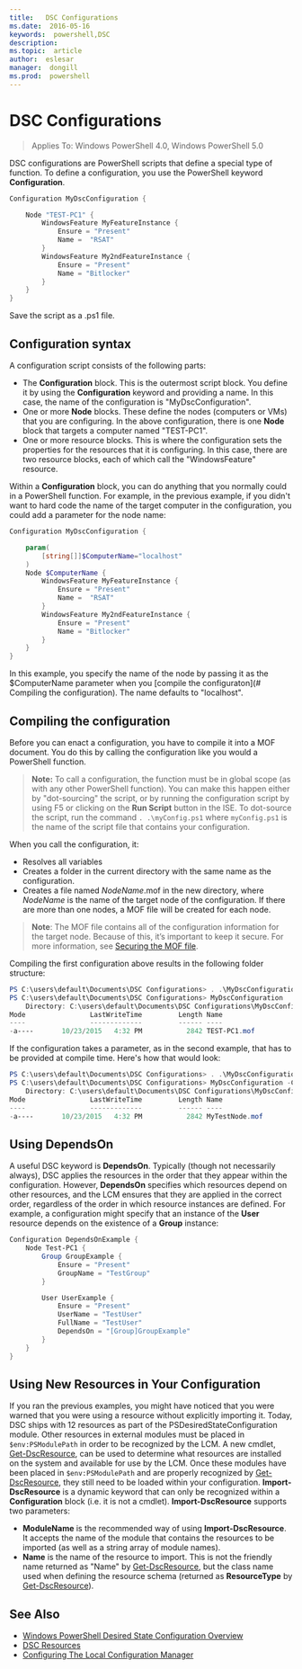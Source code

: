 ```yaml
---
title:   DSC Configurations
ms.date:  2016-05-16
keywords:  powershell,DSC
description:  
ms.topic:  article
author:  eslesar
manager:  dongill
ms.prod:  powershell
---
```


# DSC Configurations

>Applies To: Windows PowerShell 4.0, Windows PowerShell 5.0

DSC configurations are PowerShell scripts that define a special type of function. 
To define a configuration, you use the PowerShell keyword __Configuration__.

```powershell
Configuration MyDscConfiguration {

	Node "TEST-PC1" {
		WindowsFeature MyFeatureInstance {
			Ensure = "Present"
			Name =	"RSAT"
		}
		WindowsFeature My2ndFeatureInstance {
			Ensure = "Present"
			Name = "Bitlocker"
		}
	}
}
```

Save the script as a .ps1 file.

## Configuration syntax

A configuration script consists of the following parts:

- The **Configuration** block. This is the outermost script block. You define it by using the **Configuration** keyword and providing a name. In this case, the name of the configuration is "MyDscConfiguration".
- One or more **Node** blocks. These define the nodes (computers or VMs) that you are configuring. In the above configuration, there is one **Node** block that targets a computer named "TEST-PC1".
- One or more resource blocks. This is where the configuration sets the properties for the resources that it is configuring. In this case, there are two resource blocks, each of which call the "WindowsFeature" resource.

Within a **Configuration** block, you can do anything that you normally could in a PowerShell function. For example, in the previous example, if you didn't want to hard code the name of the 
target computer in the configuration, you could add a parameter for the node name:

```powershell
Configuration MyDscConfiguration {

	param(
        [string[]]$ComputerName="localhost"
    )
	Node $ComputerName {
		WindowsFeature MyFeatureInstance {
			Ensure = "Present"
			Name =	"RSAT"
		}
		WindowsFeature My2ndFeatureInstance {
			Ensure = "Present"
			Name = "Bitlocker"
		}
	}
}
```

In this example, you specify the name of the node by passing it as the $ComputerName parameter when you [compile the configuraton](# Compiling the configuration). The name defaults to "localhost".

## Compiling the configuration
Before you can enact a configuration, you have to compile it into a MOF document. You do this by calling the configuration like you would a PowerShell function.
>__Note:__ To call a configuration, the function must be in global scope (as with any other PowerShell function). You can make this happen either by "dot-sourcing" the script, or by running the 
>configuration script by using F5 or clicking on the __Run Script__ button in the ISE. To dot-source the script, run the command `. .\myConfig.ps1` where `myConfig.ps1` is the name of the 
>script file that contains your configuration.

When you call the configuration, it:

- Resolves all variables 
- Creates a folder in the current directory with the same name as the configuration.
- Creates a file named _NodeName_.mof in the new directory, where _NodeName_ is the name of the target node of the configuration. If there are more than one nodes, a MOF file will be created for each node.

>__Note__: The MOF file contains all of the configuration information for the target node. Because of this, it’s important to keep it secure. For more information, see 
>[Securing the MOF file](secureMOF.md).

Compiling the first configuration above results in the following folder structure:

```powershell
PS C:\users\default\Documents\DSC Configurations> . .\MyDscConfiguration.ps1
PS C:\users\default\Documents\DSC Configurations> MyDscConfiguration
    Directory: C:\users\default\Documents\DSC Configurations\MyDscConfiguration
Mode                LastWriteTime         Length Name                                                                                              
----                -------------         ------ ----                                                                                         
-a----       10/23/2015   4:32 PM           2842 TEST-PC1.mof
```  

If the configuration takes a parameter, as in the second example, that has to be provided at compile time. Here's how that would look:

```powershell
PS C:\users\default\Documents\DSC Configurations> . .\MyDscConfiguration.ps1
PS C:\users\default\Documents\DSC Configurations> MyDscConfiguration -ComputerName 'MyTestNode'
    Directory: C:\users\default\Documents\DSC Configurations\MyDscConfiguration
Mode                LastWriteTime         Length Name                                                                                              
----                -------------         ------ ----                                                                                         
-a----       10/23/2015   4:32 PM           2842 MyTestNode.mof
```      

## Using DependsOn
A useful DSC keyword is __DependsOn__. Typically (though not necessarily always), DSC applies the resources in the order that they appear within the configuration. However, __DependsOn__ specifies which resources depend on other resources, and the LCM ensures that they are applied in the correct order, regardless of the order in which resource instances are defined. For example, a configuration might specify that an instance of the __User__ resource depends on the existence of a __Group__ instance:

```powershell
Configuration DependsOnExample {
    Node Test-PC1 {
        Group GroupExample {
            Ensure = "Present"
            GroupName = "TestGroup"
        }

        User UserExample {
            Ensure = "Present"
            UserName = "TestUser"
            FullName = "TestUser"
            DependsOn = "[Group]GroupExample"
        }
    }
}
```

## Using New Resources in Your Configuration
If you ran the previous examples, you might have noticed that you were warned that you were using a resource without explicitly importing it.
Today, DSC ships with 12 resources as part of the PSDesiredStateConfiguration module. Other resources in external modules must be placed in `$env:PSModulePath` in order to be recognized by the LCM. A new cmdlet, [Get-DscResource](https://technet.microsoft.com/en-us/library/dn521625.aspx), can be used to determine what resources are installed on the system and available for use by the LCM. 
Once these modules have been placed in `$env:PSModulePath` and are properly recognized by [Get-DscResource](https://technet.microsoft.com/en-us/library/dn521625.aspx), they still need to be loaded within your configuration. __Import-DscResource__ is a dynamic keyword that can only be recognized within a __Configuration__ block (i.e. it is not a cmdlet). __Import-DscResource__ supports two parameters:
* __ModuleName__ is the recommended way of using __Import-DscResource__. It accepts the name of the module that contains the resources to be imported (as well as a string array of module names). 
* __Name__ is the name of the resource to import. This is not the friendly name returned as "Name" by [Get-DscResource](https://technet.microsoft.com/en-us/library/dn521625.aspx), but the class name used when defining the resource schema (returned as __ResourceType__ by [Get-DscResource](https://technet.microsoft.com/en-us/library/dn521625.aspx)). 

## See Also
* [Windows PowerShell Desired State Configuration Overview](overview.md)
* [DSC Resources](resources.md)
* [Configuring The Local Configuration Manager](metaConfig.md)

